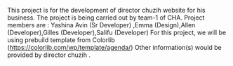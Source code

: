This project is for the development of director chuzih website for his business.
The project is being carried out by team-1 of CHA.
Project members are : Yashina Avin (Sr Developer) ,Emma (Design),Allen (Developer),Gilles (Developer),Salifu (Developer)
For this project, we will be using prebuild template from Colorlib (https://colorlib.com/wp/template/agenda/)
Other information(s) would be provided by director chuzih .
